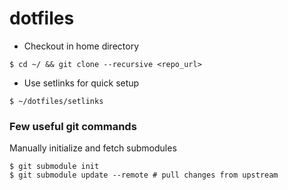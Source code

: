 # dotfiles

- Checkout in home directory
```
$ cd ~/ && git clone --recursive <repo_url>
```
- Use setlinks for quick setup
```
$ ~/dotfiles/setlinks
```

### Few useful git commands
Manually initialize and fetch submodules
```
$ git submodule init
$ git submodule update --remote # pull changes from upstream
```

